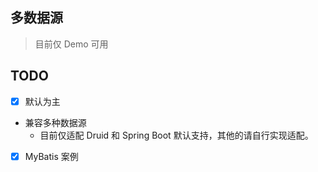 ## 多数据源
> 目前仅 Demo 可用

## TODO
- [x] 默认为主
- 兼容多种数据源
    - 目前仅适配 Druid 和 Spring Boot 默认支持，其他的请自行实现适配。
- [x] MyBatis 案例